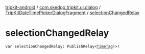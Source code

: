 [tripkit-android](../../index.md) / [com.skedgo.tripkit.ui.dialog](../index.md) / [TripKitDateTimePickerDialogFragment](index.md) / [selectionChangedRelay](./selection-changed-relay.md)

# selectionChangedRelay

`var selectionChangedRelay: PublishRelay<`[`TimeTag`](../../com.skedgo.android.common.model/-time-tag/index.md)`!>!`